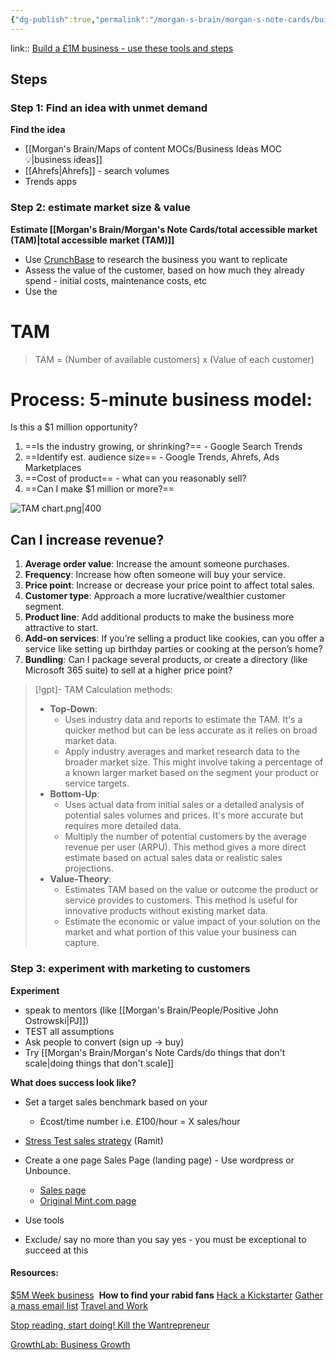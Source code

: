 ```yaml
---
{"dg-publish":true,"permalink":"/morgan-s-brain/morgan-s-note-cards/build-a-business-in-a-weekend-noah-kagen-tim-ferriss-podcast/","tags":["on/business/validation","on/business/building"]}
---
```


link:: [Build a £1M business - use these tools and steps](http://fourhourworkweek.com/2011/09/24/how-to-create-a-million-dollar-business-this-weekend-examples-appsumo-mint-chihuahuas/)
## Steps
### Step 1: Find an idea with unmet demand
**Find the idea** 
- [[Morgan's Brain/Maps of content MOCs/Business Ideas MOC 💡\|business ideas]]
- [[Ahrefs\|Ahrefs]] - search volumes 
- Trends apps 

### Step 2: estimate market size & value
**Estimate [[Morgan's Brain/Morgan's Note Cards/total accessible market (TAM)\|total accessible market (TAM)]]** 
- Use [CrunchBase](https://www.crunchbase.com/#/home/index) to research the business you want to replicate
- Assess the value of the customer, based on how much they already spend - initial costs, maintenance costs, etc
- Use the 
<div class="transclusion internal-embed is-loaded"><div class="markdown-embed">

<div class="markdown-embed-title">

# TAM

</div>




> TAM = (Number of available customers) x (Value of each customer)

# Process: 5-minute business model:
Is this a $1 million opportunity?
1. ==Is the industry growing, or shrinking?== - Google Search Trends
2. ==Identify est. audience size== - Google Trends, Ahrefs, Ads Marketplaces
3. ==Cost of product== - what can you reasonably sell?
4. ==Can I make $1 million or more?==

![TAM chart.png|400](/img/user/Attachments/TAM%20chart.png)

## Can I increase revenue? 

1. **Average order value**: Increase the amount someone purchases.
2. **Frequency**: Increase how often someone will buy your service.
3. **Price point**: Increase or decrease your price point to affect total sales.
4. **Customer type**: Approach a more lucrative/wealthier customer segment.
5. **Product line**: Add additional products to make the business more attractive to start.
6. **Add-on services**: If you’re selling a product like cookies, can you offer a service like setting up birthday parties or cooking at the person’s home?
7. **Bundling**: Can I package several products, or create a directory (like Microsoft 365 suite) to sell at a higher price point?


> [!gpt]- TAM Calculation methods: 
> - **Top-Down**: 
> 	- Uses industry data and reports to estimate the TAM. It's a quicker method but can be less accurate as it relies on broad market data.
> 	- Apply industry averages and market research data to the broader market size. This might involve taking a percentage of a known larger market based on the segment your product or service targets.
> - **Bottom-Up**: 
> 	- Uses actual data from initial sales or a detailed analysis of potential sales volumes and prices. It's more accurate but requires more detailed data.
> 	- Multiply the number of potential customers by the average revenue per user (ARPU). This method gives a more direct estimate based on actual sales data or realistic sales projections.
> - **Value-Theory**: 
> 	- Estimates TAM based on the value or outcome the product or service provides to customers. This method is useful for innovative products without existing market data.
> 	- Estimate the economic or value impact of your solution on the market and what portion of this value your business can capture.



</div></div>

### Step 3: experiment with marketing to customers 
**Experiment**
- speak to mentors (like [[Morgan's Brain/People/Positive John Ostrowski\|PJ]])
- TEST all assumptions
- Ask people to convert (sign up -> buy)
- Try [[Morgan's Brain/Morgan's Note Cards/do things that don't scale\|doing things that don't scale]] 

**What does success look like?**
- Set a target sales benchmark based on your 
	- £cost/time number i.e. £100/hour = X sales/hour
- [Stress Test sales strategy](http://fourhourworkweek.com/2016/03/04/5-million-week/) (Ramit)
- Create a one page Sales Page (landing page) - Use wordpress or Unbounce. 
	- [Sales page](http://chrisbrogan.com/the-new-sales-page/)
	- [Original Mint.com page](http://okdork.com/mint/?i=1)


- Use tools
- Exclude/ say no more than you say yes - you must be exceptional to succeed at this


#### Resources:
[$5M Week business](http://fourhourworkweek.com/2016/03/04/5-million-week/)  ****How to find your rabid fans****
[Hack a Kickstarter](http://fourhourworkweek.com/2012/12/18/hacking-kickstarter-how-to-raise-100000-in-10-days-includes-successful-templates-e-mails-etc/)
[Gather a mass email list](http://fourhourworkweek.com/2014/07/21/harrys-prelaunchr-email/)
[Travel and Work](http://fourhourworkweek.com/2014/10/04/how-to-travel-to-20-countries-and-build-a-massive-business-in-the-process/)

[Stop reading, start doing! Kill the Wantrepreneur](http://www.appsumo.com/how-to-make-your-first-dollar/)

[GrowthLab: Business Growth](http://growthlab.com/)